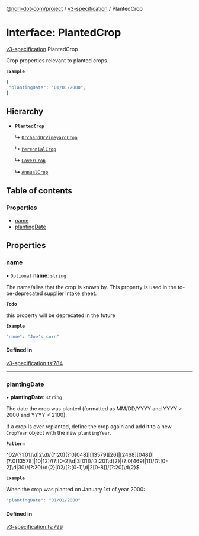 [@nori-dot-com/project](../README.md) / [v3-specification](../modules/v3_specification.md) / PlantedCrop

# Interface: PlantedCrop

[v3-specification](../modules/v3_specification.md).PlantedCrop

Crop properties relevant to planted crops.

**`Example`**

```js
{
 "plantingDate": "01/01/2000";
}
```

## Hierarchy

- **`PlantedCrop`**

  ↳ [`OrchardOrVineyardCrop`](v3_specification.OrchardOrVineyardCrop.md)

  ↳ [`PerennialCrop`](v3_specification.PerennialCrop.md)

  ↳ [`CoverCrop`](v3_specification.CoverCrop.md)

  ↳ [`AnnualCrop`](v3_specification.AnnualCrop.md)

## Table of contents

### Properties

- [name](v3_specification.PlantedCrop.md#name)
- [plantingDate](v3_specification.PlantedCrop.md#plantingdate)

## Properties

### name

• `Optional` **name**: `string`

The name/alias that the crop is known by. This property is used in the to-be-deprecated supplier intake sheet.

**`Todo`**

this property will be deprecated in the future

**`Example`**

```js
"name": "Joe's corn"
```

#### Defined in

[v3-specification.ts:784](https://github.com/nori-dot-eco/nori-dot-com/blob/f3f67a7/packages/project/src/v3-specification.ts#L784)

___

### plantingDate

• **plantingDate**: `string`

The date the crop was planted (formatted as MM/DD/YYYY and YYYY > 2000 and YYYY < 2100).

If a crop is ever replanted, define the crop again and add it to a new `CropYear` object with the new `plantingYear`.

**`Pattern`**

^02/(?:[01]\d|2\d)/(?:20)(?:0[048]|[13579][26]|[2468][048])|(?:0[13578]|10|12)/(?:[0-2]\d|3[01])/(?:20)\d{2}|(?:0[469]|11)/(?:[0-2]\d|30)/(?:20)\d{2}|02/(?:[0-1]\d|2[0-8])/(?:20)\d{2}$

**`Example`**

<caption>When the crop was planted on January 1st of year 2000:</caption>

```js
"plantingDate": "01/01/2000"
```

#### Defined in

[v3-specification.ts:799](https://github.com/nori-dot-eco/nori-dot-com/blob/f3f67a7/packages/project/src/v3-specification.ts#L799)
